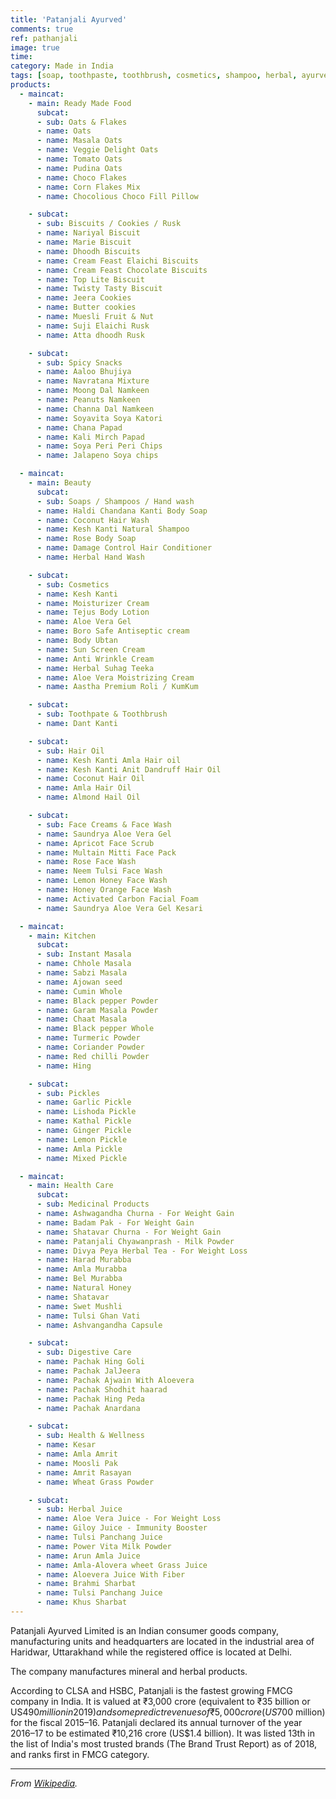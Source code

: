 ```yaml
---
title: 'Patanjali Ayurved'
comments: true
ref: pathanjali
image: true
time:
category: Made in India
tags: [soap, toothpaste, toothbrush, cosmetics, shampoo, herbal, ayurvedic]
products:
  - maincat: 
    - main: Ready Made Food
      subcat:
      - sub: Oats & Flakes
      - name: Oats
      - name: Masala Oats
      - name: Veggie Delight Oats
      - name: Tomato Oats
      - name: Pudina Oats
      - name: Choco Flakes
      - name: Corn Flakes Mix
      - name: Chocolious Choco Fill Pillow

    - subcat:
      - sub: Biscuits / Cookies / Rusk
      - name: Nariyal Biscuit
      - name: Marie Biscuit
      - name: Dhoodh Biscuits 
      - name: Cream Feast Elaichi Biscuits
      - name: Cream Feast Chocolate Biscuits
      - name: Top Lite Biscuit
      - name: Twisty Tasty Biscuit
      - name: Jeera Cookies
      - name: Butter cookies
      - name: Muesli Fruit & Nut
      - name: Suji Elaichi Rusk
      - name: Atta dhoodh Rusk

    - subcat:
      - sub: Spicy Snacks
      - name: Aaloo Bhujiya
      - name: Navratana Mixture
      - name: Moong Dal Namkeen
      - name: Peanuts Namkeen
      - name: Channa Dal Namkeen
      - name: Soyavita Soya Katori
      - name: Chana Papad
      - name: Kali Mirch Papad
      - name: Soya Peri Peri Chips
      - name: Jalapeno Soya chips

  - maincat: 
    - main: Beauty
      subcat:
      - sub: Soaps / Shampoos / Hand wash
      - name: Haldi Chandana Kanti Body Soap
      - name: Coconut Hair Wash
      - name: Kesh Kanti Natural Shampoo
      - name: Rose Body Soap
      - name: Damage Control Hair Conditioner
      - name: Herbal Hand Wash

    - subcat:
      - sub: Cosmetics
      - name: Kesh Kanti
      - name: Moisturizer Cream
      - name: Tejus Body Lotion
      - name: Aloe Vera Gel
      - name: Boro Safe Antiseptic cream
      - name: Body Ubtan
      - name: Sun Screen Cream
      - name: Anti Wrinkle Cream
      - name: Herbal Suhag Teeka
      - name: Aloe Vera Moistrizing Cream
      - name: Aastha Premium Roli / KumKum

    - subcat:
      - sub: Toothpate & Toothbrush
      - name: Dant Kanti

    - subcat:
      - sub: Hair Oil
      - name: Kesh Kanti Amla Hair oil
      - name: Kesh Kanti Anit Dandruff Hair Oil
      - name: Coconut Hair Oil
      - name: Amla Hair Oil
      - name: Almond Hail Oil

    - subcat:
      - sub: Face Creams & Face Wash
      - name: Saundrya Aloe Vera Gel
      - name: Apricot Face Scrub
      - name: Multain Mitti Face Pack
      - name: Rose Face Wash
      - name: Neem Tulsi Face Wash
      - name: Lemon Honey Face Wash
      - name: Honey Orange Face Wash
      - name: Activated Carbon Facial Foam
      - name: Saundrya Aloe Vera Gel Kesari

  - maincat: 
    - main: Kitchen
      subcat:
      - sub: Instant Masala
      - name: Chhole Masala
      - name: Sabzi Masala
      - name: Ajowan seed
      - name: Cumin Whole
      - name: Black pepper Powder
      - name: Garam Masala Powder
      - name: Chaat Masala
      - name: Black pepper Whole
      - name: Turmeric Powder
      - name: Coriander Powder
      - name: Red chilli Powder
      - name: Hing

    - subcat:
      - sub: Pickles
      - name: Garlic Pickle
      - name: Lishoda Pickle
      - name: Kathal Pickle
      - name: Ginger Pickle
      - name: Lemon Pickle
      - name: Amla Pickle
      - name: Mixed Pickle

  - maincat: 
    - main: Health Care
      subcat: 
      - sub: Medicinal Products
      - name: Ashwagandha Churna - For Weight Gain
      - name: Badam Pak - For Weight Gain
      - name: Shatavar Churna - For Weight Gain
      - name: Patanjali Chyawanprash - Milk Powder
      - name: Divya Peya Herbal Tea - For Weight Loss
      - name: Harad Murabba
      - name: Amla Murabba
      - name: Bel Murabba
      - name: Natural Honey
      - name: Shatavar
      - name: Swet Mushli
      - name: Tulsi Ghan Vati
      - name: Ashvangandha Capsule

    - subcat:
      - sub: Digestive Care
      - name: Pachak Hing Goli
      - name: Pachak JalJeera
      - name: Pachak Ajwain With Aloevera
      - name: Pachak Shodhit haarad
      - name: Pachak Hing Peda
      - name: Pachak Anardana

    - subcat:
      - sub: Health & Wellness
      - name: Kesar
      - name: Amla Amrit
      - name: Moosli Pak
      - name: Amrit Rasayan
      - name: Wheat Grass Powder

    - subcat:
      - sub: Herbal Juice
      - name: Aloe Vera Juice - For Weight Loss
      - name: Giloy Juice - Immunity Booster
      - name: Tulsi Panchang Juice
      - name: Power Vita Milk Powder
      - name: Arun Amla Juice
      - name: Amla-Alovera wheet Grass Juice
      - name: Aloevera Juice With Fiber
      - name: Brahmi Sharbat
      - name: Tulsi Panchang Juice
      - name: Khus Sharbat
---
```


  Patanjali Ayurved Limited is an Indian consumer goods company, manufacturing units and headquarters are located in the industrial area of Haridwar, Uttarakhand while the registered office is located at Delhi.

  The company manufactures mineral and herbal products.

  According to CLSA and HSBC, Patanjali is the fastest growing FMCG company in India. It is valued at ₹3,000 crore (equivalent to ₹35 billion or US$490 million in 2019) and some predict revenues of ₹5,000 crore (US$700 million) for the fiscal 2015–16. Patanjali declared its annual turnover of the year 2016–17 to be estimated ₹10,216 crore (US$1.4 billion). It was listed 13th in the list of India's most trusted brands (The Brand Trust Report) as of 2018, and ranks first in FMCG category.

---

_From [Wikipedia](https://en.wikipedia.org/wiki/Patanjali_Ayurved)._
